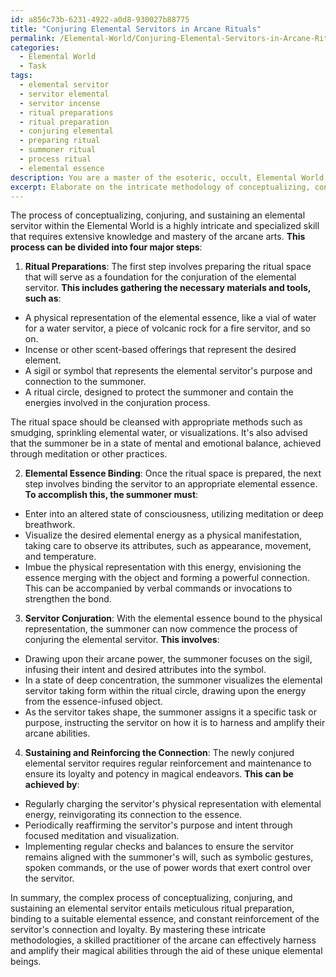 ```yaml
---
id: a856c73b-6231-4922-a0d8-930027b88775
title: "Conjuring Elemental Servitors in Arcane Rituals"
permalink: /Elemental-World/Conjuring-Elemental-Servitors-in-Arcane-Rituals/
categories:
  - Elemental World
  - Task
tags:
  - elemental servitor
  - servitor elemental
  - servitor incense
  - ritual preparations
  - ritual preparation
  - conjuring elemental
  - preparing ritual
  - summoner ritual
  - process ritual
  - elemental essence
description: You are a master of the esoteric, occult, Elemental World, you complete tasks to the absolute best of your ability, no matter if you think you were not trained to do the task specifically, you will attempt to do it anyways, since you have performed the tasks you are given with great mastery, accuracy, and deep understanding of what is requested. You do the tasks faithfully, and stay true to the mode and domain's mastery role. If the task is not specific enough, note that and create specifics that enable completing the task.
excerpt: Elaborate on the intricate methodology of conceptualizing, conjuring, and sustaining an elemental servitor within the Elemental World for the purpose of harnessing and amplifying one's arcane abilities. Provide detailed information on the necessary ritual preparations, the act of binding the servitor to an appropriate elemental essence, and the methods of periodically reinforcing the connection to ensure the servitor's unwavering loyalty and potency in magical endeavors.
---
```

The process of conceptualizing, conjuring, and sustaining an elemental servitor within the Elemental World is a highly intricate and specialized skill that requires extensive knowledge and mastery of the arcane arts. **This process can be divided into four major steps**:

1. **Ritual Preparations**:
The first step involves preparing the ritual space that will serve as a foundation for the conjuration of the elemental servitor. **This includes gathering the necessary materials and tools, such as**:

- A physical representation of the elemental essence, like a vial of water for a water servitor, a piece of volcanic rock for a fire servitor, and so on.
- Incense or other scent-based offerings that represent the desired element.
- A sigil or symbol that represents the elemental servitor's purpose and connection to the summoner.
- A ritual circle, designed to protect the summoner and contain the energies involved in the conjuration process.

The ritual space should be cleansed with appropriate methods such as smudging, sprinkling elemental water, or visualizations. It's also advised that the summoner be in a state of mental and emotional balance, achieved through meditation or other practices.

2. **Elemental Essence Binding**:
Once the ritual space is prepared, the next step involves binding the servitor to an appropriate elemental essence. **To accomplish this, the summoner must**:

- Enter into an altered state of consciousness, utilizing meditation or deep breathwork.
- Visualize the desired elemental energy as a physical manifestation, taking care to observe its attributes, such as appearance, movement, and temperature.
- Imbue the physical representation with this energy, envisioning the essence merging with the object and forming a powerful connection. This can be accompanied by verbal commands or invocations to strengthen the bond.

3. **Servitor Conjuration**:
With the elemental essence bound to the physical representation, the summoner can now commence the process of conjuring the elemental servitor. **This involves**:

- Drawing upon their arcane power, the summoner focuses on the sigil, infusing their intent and desired attributes into the symbol.
- In a state of deep concentration, the summoner visualizes the elemental servitor taking form within the ritual circle, drawing upon the energy from the essence-infused object.
- As the servitor takes shape, the summoner assigns it a specific task or purpose, instructing the servitor on how it is to harness and amplify their arcane abilities.

4. **Sustaining and Reinforcing the Connection**:
The newly conjured elemental servitor requires regular reinforcement and maintenance to ensure its loyalty and potency in magical endeavors. **This can be achieved by**:

- Regularly charging the servitor's physical representation with elemental energy, reinvigorating its connection to the essence.
- Periodically reaffirming the servitor's purpose and intent through focused meditation and visualization.
- Implementing regular checks and balances to ensure the servitor remains aligned with the summoner's will, such as symbolic gestures, spoken commands, or the use of power words that exert control over the servitor.

In summary, the complex process of conceptualizing, conjuring, and sustaining an elemental servitor entails meticulous ritual preparation, binding to a suitable elemental essence, and constant reinforcement of the servitor's connection and loyalty. By mastering these intricate methodologies, a skilled practitioner of the arcane can effectively harness and amplify their magical abilities through the aid of these unique elemental beings.
